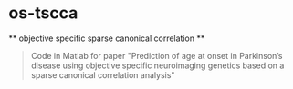 # os-tscca
** objective specific sparse canonical correlation **

> Code in Matlab for paper "Prediction of age at onset in Parkinson’s disease using objective specific
> neuroimaging genetics based on a sparse canonical correlation analysis"
